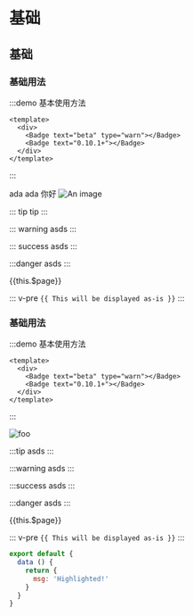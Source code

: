 <TOC/>

# 基础
## 基础
### 基础用法
:::demo 基本使用方法
```html{3,4}
<template>
  <div>
    <Badge text="beta" type="warn"></Badge>
    <Badge text="0.10.1+"></Badge>
  </div>
</template>
```
:::

<badge>ada</badge>
<badge type="danger" text="你好">ada</badge>
<badge type="warning" styles="background:#dc0000">你好</badge>
<badge type="success">![An image](~@imgs/1.png)</badge>


::: tip
tip
:::

::: warning
asds
:::

::: success
asds
:::

:::danger
asds
:::

{{this.$page}}

::: v-pre
`{{ This will be displayed as-is }}`
:::
### 基础用法
:::demo 基本使用方法
```html{3,4}
<template>
  <div>
    <Badge text="beta" type="warn"></Badge>
    <Badge text="0.10.1+"></Badge>
  </div>
</template>
```
:::

<img src="~@imgs/1.png" alt="foo">

:::tip
asds
:::

:::warning
asds
:::

:::success
asds
:::

:::danger
asds
:::

{{this.$page}}

::: v-pre
`{{ This will be displayed as-is }}`
:::
``` js {4}
export default {
  data () {
    return {
      msg: 'Highlighted!'
    }
  }
}
```